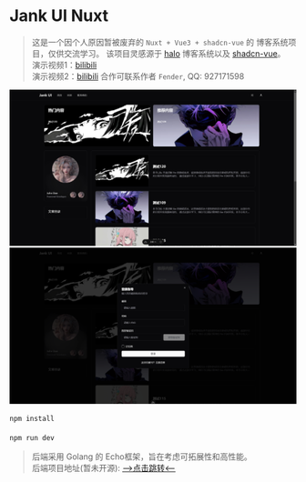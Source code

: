 # Jank UI Nuxt

> 这是一个因个人原因暂被废弃的 `Nuxt + Vue3 + shadcn-vue` 的 博客系统项目，仅供交流学习。 
> 该项目灵感源于 [halo](https://www.halo.run/) 博客系统以及 [shadcn-vue](https://www.shadcn-vue.com/)。   
> 演示视频1：[bilibili](https://www.bilibili.com/video/BV16UDuYfE9b/?vd_source=79f66a89f7b02b43980d51655e76b1c2)   
> 演示视频2：[bilibili](https://www.bilibili.com/video/BV1eSUeY7Evo/?vd_source=79f66a89f7b02b43980d51655e76b1c2)
> 合作可联系作者 `Fender`, QQ: 927171598

![home](./assets/img/home.png)
![login](./assets/img/login.png)

```bash
npm install

npm run dev
```

> 后端采用 Golang 的 Echo框架，旨在考虑可拓展性和高性能。  
> 后端项目地址(暂未开源): [-->点击跳转<--](https://github.com/Done-0/jank_blog)